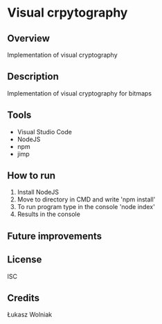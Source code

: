 # Visual crpytography

## Overview 
Implementation of visual cryptography

## Description
Implementation of visual cryptography for bitmaps

## Tools 
- Visual Studio Code
- NodeJS
- npm
- jimp

## How to run
1. Install NodeJS
2. Move to directory in CMD and write 'npm install'
3. To run program type in the console 'node index'
4. Results in the console

## Future improvements

## License 
ISC

## Credits
Łukasz Wolniak
